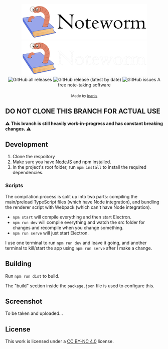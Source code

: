 <p align="center">
	<img src="./assets/img/logo.png#gh-light-mode-only" width="400" />
    <img src="./assets/img/logo-light.png#gh-dark-mode-only" width="400" />
    <br>
	<img alt="GitHub all releases" src="https://img.shields.io/github/downloads/noteworm-client/total?label=Downloads">
	<img alt="GitHub release (latest by date)" src="https://img.shields.io/github/v/release/noteworm-client?label=Release">
	<img alt="GitHub issues" src="https://img.shields.io/github/issues/Noteworm/noteworm-client?label=Issues">
	<!-- <a href="https://ko-fi.com/inanis"><img src="https://img.shields.io/badge/Ko--Fi-Donate-red"></a><br><br> -->
	<span>A free note-taking software</span><br><br>
	<small>Made by <a href="https://lordfarquhar.github.com">Inanis</a></small>
</p>

## **DO NOT CLONE THIS BRANCH FOR ACTUAL USE**

⚠️ **This branch is still heavily work-in-progress and has constant breaking changes.** ⚠️

## Development

1. Clone the respoitory
2. Make sure you have [NodeJS](https://nodejs.org/) and npm installed.
3. In the project's root folder, run ``npm install`` to install the required dependencies.

### Scripts

The compilation process is split up into two parts: compiling the main/preload TypeScript files (which have Node integration), and bundling the renderer script with Webpack (which can't have Node integration).

- ``npm start`` will compile everything and then start Electron.
- ``npm run dev`` will compile everything and watch the src folder for changes and recompile when you change something.
- ``npm run serve`` will just start Electron.

I use one terminal to run ``npm run dev`` and leave it going, and another terminal to kill/start the app using ``npm run serve`` after I make a change.

## Building

Run ``npm run dist`` to build.

The "build" section inside the ``package.json`` file is used to configure this.

## Screenshot

<!-- ![Screenshot](https://codexnotes.com/img/main2.png) -->
To be taken and uploaded...

## License

This work is licensed under a [CC BY-NC 4.0](https://creativecommons.org/licenses/by-nc/4.0/) license.

